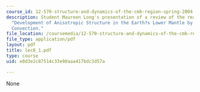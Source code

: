 ```yaml
---
course_id: 12-570-structure-and-dynamics-of-the-cmb-region-spring-2004
description: Student Maureen Long's presentation of a review of the reading assignment
  "Development of Anisotropic Structure in the Earth?s Lower Mantle by Solid-State
  Convection."
file_location: /coursemedia/12-570-structure-and-dynamics-of-the-cmb-region-spring-2004/e0d3e2c87514c33e90aaa417bdc3d57a_lec8_1.pdf
file_type: application/pdf
layout: pdf
title: lec8_1.pdf
type: course
uid: e0d3e2c87514c33e90aaa417bdc3d57a

---
```

None